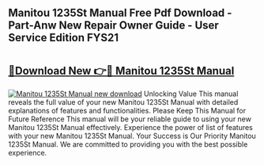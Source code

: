 ## Manitou 1235St Manual Free Pdf Download - Part-Anw New Repair Owner Guide - User Service Edition FYS21

# <h2><a href="http://bc49695.oget.top/?id=Manitou+1235St+Manual">🔗Download New 👉🔴 Manitou 1235St Manual</a></h2>

[![Manitou 1235St Manual new download](https://i.imgur.com/5g1atiW.png)](http://bc49695.oget.top/?id=Manitou+1235St+Manual)
Unlocking Value This manual reveals the full value of your new Manitou 1235St Manual with detailed explanations of features and functionalities. Please Keep This Manual for Future Reference This manual will be your reliable guide to using your new Manitou 1235St Manual effectively. Experience the power of list of features with your new Manitou 1235St Manual. Your Success is Our Priority Manitou 1235St Manual. We are committed to providing you with the best possible experience.
